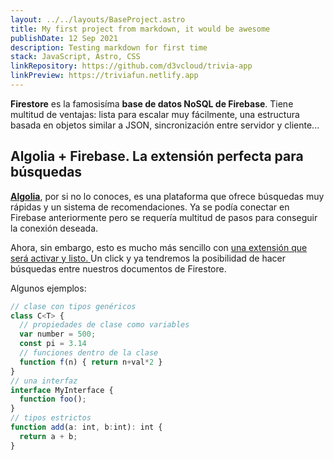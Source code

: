 ```yaml
---
layout: ../../layouts/BaseProject.astro
title: My first project from markdown, it would be awesome
publishDate: 12 Sep 2021
description: Testing markdown for first time
stack: JavaScript, Astro, CSS
linkRepository: https://github.com/d3vcloud/trivia-app
linkPreview: https://triviafun.netlify.app
---
```


**Firestore** es la famosisíma **base de datos NoSQL de Firebase**. Tiene multitud de ventajas: lista para escalar muy fácilmente, una estructura basada en objetos similar a JSON, sincronización entre servidor y cliente...

## Algolia + Firebase. La extensión perfecta para búsquedas

**[Algolia](https://utm.io/udih1)**, por si no lo conoces, es una plataforma que ofrece búsquedas muy rápidas y un sistema de recomendaciones. Ya se podía conectar en Firebase anteriormente pero se requería multitud de pasos para conseguir la conexión deseada.

Ahora, sin embargo, esto es mucho más sencillo con [una extensión que será activar y listo. ](https://firebase.google.com/products/extensions/firestore-algolia-search)Un click y ya tendremos la posibilidad de hacer búsquedas entre nuestros documentos de Firestore.

Algunos ejemplos:

```javascript
// clase con tipos genéricos
class C<T> {
  // propiedades de clase como variables
  var number = 500;
  const pi = 3.14
  // funciones dentro de la clase
  function f(n) { return n+val*2 }
}
// una interfaz
interface MyInterface {
  function foo();
}
// tipos estrictos
function add(a: int, b:int): int {
  return a + b;
}
```
